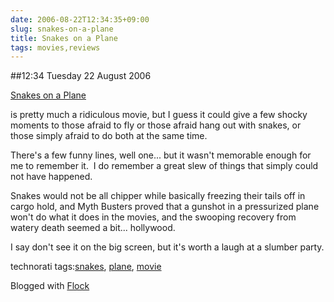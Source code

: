 ```yaml
---
date: 2006-08-22T12:34:35+09:00
slug: snakes-on-a-plane
title: Snakes on a Plane
tags: movies,reviews
---
```


##12:34 Tuesday 22 August 2006

[Snakes on a Plane](http://www.snakesonaplane.com)





is pretty much a ridiculous movie, but I guess it could give a few shocky moments to those afraid to fly or those afraid hang out with snakes, or those simply afraid to do both at the same time.





There's a few funny lines, well one... but it wasn't memorable enough for me to remember it.  I do remember a great slew of things that simply could not have happened.





Snakes would not be all chipper while basically freezing their tails off in cargo hold, and Myth Busters proved that a gunshot in a pressurized plane won't do what it does in the movies, and the swooping recovery from watery death seemed a bit... hollywood.





I say don't see it on the big screen, but it's worth a laugh at a slumber party.





  







technorati tags:[snakes](http://technorati.com/tag/snakes), [plane](http://technorati.com/tag/plane), [movie](http://technorati.com/tag/movie)

Blogged with [Flock](http://www.flock.com)
